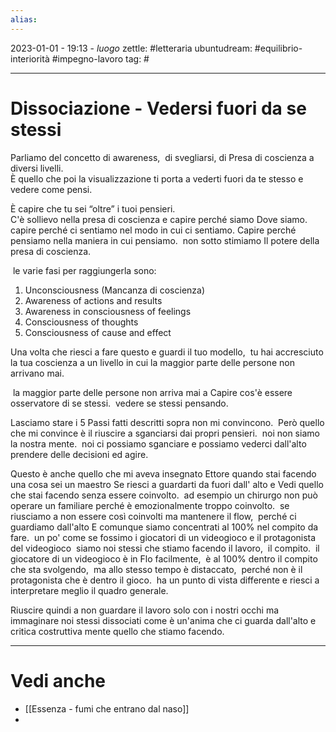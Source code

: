```yaml
---
alias: 
---
```

2023-01-01 - 19:13 - *luogo*
zettle: #letteraria 
ubuntudream: #equilibrio-interiorità #impegno-lavoro 
tag: #

---
# Dissociazione - Vedersi fuori da se stessi

Parliamo del concetto di awareness,  di svegliarsi, di Presa di coscienza a diversi livelli.  
È quello che poi la visualizzazione ti porta a vederti fuori da te stesso e vedere come pensi.  

È capire che tu sei “oltre” i tuoi pensieri.  
C'è sollievo nella presa di coscienza e capire perché siamo Dove siamo.  capire perché ci sentiamo nel modo in cui ci sentiamo. Capire perché pensiamo nella maniera in cui pensiamo.  non sotto stimiamo Il potere della presa di coscienza.

 le varie fasi per raggiungerla sono:
1.  Unconsciousness (Mancanza di coscienza)
2.  Awareness of actions and results
3.  Awareness in consciousness of feelings
4.  Consciousness of thoughts
5.  Consciousness of cause and effect

Una volta che riesci a fare questo e guardi il tuo modello,  tu hai accresciuto la tua coscienza a un livello in cui la maggior parte delle persone non arrivano mai.

 la maggior parte delle persone non arriva mai a Capire cos'è essere osservatore di se stessi.  vedere se stessi pensando. 

Lasciamo stare i 5 Passi fatti descritti sopra non mi convincono.  Però quello che mi convince è il riuscire a sganciarsi dai propri pensieri.  noi non siamo la nostra mente.  noi ci possiamo sganciare e possiamo vederci dall'alto prendere delle decisioni ed agire.  

Questo è anche quello che mi aveva insegnato Ettore quando stai facendo una cosa sei un maestro Se riesci a guardarti da fuori dall' alto e Vedi quello che stai facendo senza essere coinvolto.  ad esempio un chirurgo non può operare un familiare perché è emozionalmente troppo coinvolto.  se riusciamo a non essere così coinvolti ma mantenere il flow,  perché ci guardiamo dall'alto E comunque siamo concentrati al 100% nel compito da fare.  un po' come se fossimo i giocatori di un videogioco e il protagonista del videogioco  siamo noi stessi che stiamo facendo il lavoro,  il compito.  il giocatore di un videogioco è in Flo facilmente,  è al 100% dentro il compito che sta svolgendo,  ma allo stesso tempo è distaccato,  perché non è il protagonista che è dentro il gioco.  ha un punto di vista differente e riesci a interpretare meglio il quadro generale. 

Riuscire quindi a non guardare il lavoro solo con i nostri occhi ma immaginare noi stessi dissociati come è un'anima che ci guarda dall'alto e critica costruttiva mente quello che stiamo facendo.



---
# Vedi anche
- [[Essenza - fumi che entrano dal naso]]
- 